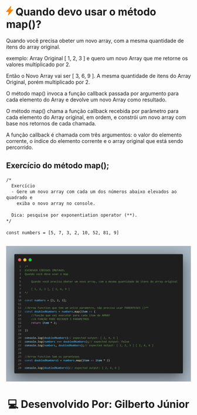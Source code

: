 # ![DevSuperior logo](https://raw.githubusercontent.com/devsuperior/bds-assets/main/ds/devsuperior-logo-small.png) Quando devo usar o método map()?

Quando você precisa obeter um novo array, com a mesma quantidade de itens do array original.

exemplo: Array Original [ 1, 2, 3 ] e quero um novo Array que me retorne os valores multiplicado por 2.

Então o Novo Array vai ser [ 3, 6, 9 ]. A mesma quantidade de itens do Array Original, porém multiplicado por 2.

O método map() invoca a função callback passada por argumento para cada elemento do Array e devolve um novo Array como resultado.

O método map() chama a função callback recebida por parâmetro para cada elemento do Array original, em ordem, e constrói um novo array com base nos retornos de cada chamada.

A função callback é chamada com três argumentos: o valor do elemento corrente, o índice do elemento corrente e o array original que está sendo percorrido.


## Exercício do método map();
```
/*
  Exercício
  - Gere um novo array com cada um dos números abaixo elevados ao quadrado e 
    exiba o novo array no console.
  
  Dica: pesquise por exponentiation operator (**).
*/

const numbers = [5, 7, 3, 2, 10, 52, 81, 9]
```

## 
<p align="center">
<img src="./img/map.png" width="1800" alt="Home">
</p>


<h1 align="center">💻 Desenvolvido Por: Gilberto Júnior</h1>
